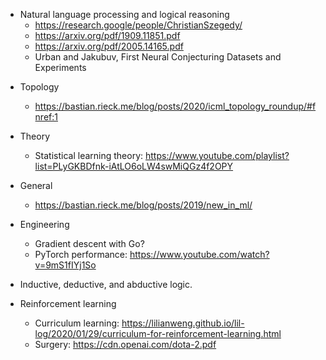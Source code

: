 - Natural language processing and logical reasoning
    * https://research.google/people/ChristianSzegedy/
    * https://arxiv.org/pdf/1909.11851.pdf
    * https://arxiv.org/pdf/2005.14165.pdf
    * Urban and Jakubuv, First Neural Conjecturing Datasets and Experiments

* Topology
    * https://bastian.rieck.me/blog/posts/2020/icml_topology_roundup/#fnref:1

* Theory
    * Statistical learning theory: https://www.youtube.com/playlist?list=PLyGKBDfnk-iAtLO6oLW4swMiQGz4f2OPY

* General
    * https://bastian.rieck.me/blog/posts/2019/new_in_ml/

* Engineering
    * Gradient descent with Go?
    * PyTorch performance: https://www.youtube.com/watch?v=9mS1fIYj1So

* Inductive, deductive, and abductive logic.

* Reinforcement learning
    * Curriculum learning: https://lilianweng.github.io/lil-log/2020/01/29/curriculum-for-reinforcement-learning.html
    * Surgery: https://cdn.openai.com/dota-2.pdf
